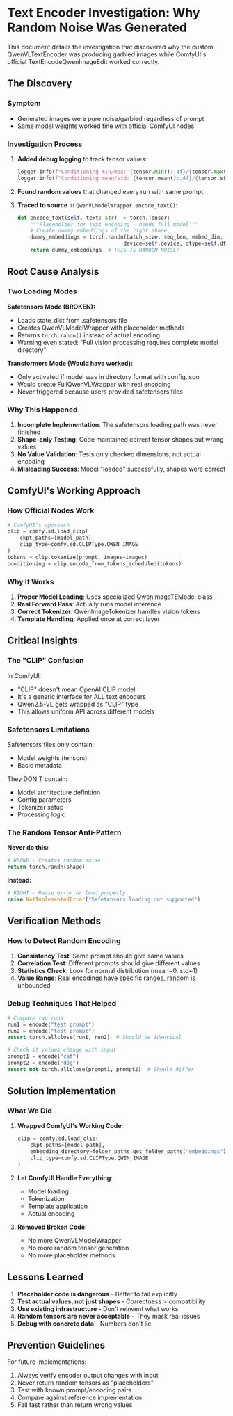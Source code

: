 # Text Encoder Investigation: Why Random Noise Was Generated

This document details the investigation that discovered why the custom QwenVLTextEncoder was producing garbled images while ComfyUI's official TextEncodeQwenImageEdit worked correctly.

## The Discovery

### Symptom
- Generated images were pure noise/garbled regardless of prompt
- Same model weights worked fine with official ComfyUI nodes

### Investigation Process

1. **Added debug logging** to track tensor values:
   ```python
   logger.info(f"Conditioning min/max: {tensor.min():.4f}/{tensor.max():.4f}")
   logger.info(f"Conditioning mean/std: {tensor.mean():.4f}/{tensor.std():.4f}")
   ```

2. **Found random values** that changed every run with same prompt

3. **Traced to source** in `QwenVLModelWrapper.encode_text()`:
   ```python
   def encode_text(self, text: str) -> torch.Tensor:
       """Placeholder for text encoding - needs full model"""
       # Create dummy embeddings of the right shape
       dummy_embeddings = torch.randn(batch_size, seq_len, embed_dim, 
                                     device=self.device, dtype=self.dtype)
       return dummy_embeddings  # THIS IS RANDOM NOISE!
   ```

## Root Cause Analysis

### Two Loading Modes

**Safetensors Mode (BROKEN):**
- Loads state_dict from .safetensors file
- Creates QwenVLModelWrapper with placeholder methods
- Returns `torch.randn()` instead of actual encoding
- Warning even stated: "Full vision processing requires complete model directory"

**Transformers Mode (Would have worked):**
- Only activated if model was in directory format with config.json
- Would create FullQwenVLWrapper with real encoding
- Never triggered because users provided safetensors files

### Why This Happened

1. **Incomplete Implementation**: The safetensors loading path was never finished
2. **Shape-only Testing**: Code maintained correct tensor shapes but wrong values
3. **No Value Validation**: Tests only checked dimensions, not actual encoding
4. **Misleading Success**: Model "loaded" successfully, shapes were correct

## ComfyUI's Working Approach

### How Official Nodes Work

```python
# ComfyUI's approach
clip = comfy.sd.load_clip(
    ckpt_paths=[model_path],
    clip_type=comfy.sd.CLIPType.QWEN_IMAGE
)
tokens = clip.tokenize(prompt, images=images)
conditioning = clip.encode_from_tokens_scheduled(tokens)
```

### Why It Works

1. **Proper Model Loading**: Uses specialized QwenImageTEModel class
2. **Real Forward Pass**: Actually runs model inference
3. **Correct Tokenizer**: QwenImageTokenizer handles vision tokens
4. **Template Handling**: Applied once at correct layer

## Critical Insights

### The "CLIP" Confusion

In ComfyUI:
- "CLIP" doesn't mean OpenAI CLIP model
- It's a generic interface for ALL text encoders
- Qwen2.5-VL gets wrapped as "CLIP" type
- This allows uniform API across different models

### Safetensors Limitations

Safetensors files only contain:
- Model weights (tensors)
- Basic metadata

They DON'T contain:
- Model architecture definition
- Config parameters
- Tokenizer setup
- Processing logic

### The Random Tensor Anti-Pattern

**Never do this:**
```python
# WRONG - Creates random noise
return torch.randn(shape)
```

**Instead:**
```python
# RIGHT - Raise error or load properly
raise NotImplementedError("Safetensors loading not supported")
```

## Verification Methods

### How to Detect Random Encoding

1. **Consistency Test**: Same prompt should give same values
2. **Correlation Test**: Different prompts should give different values  
3. **Statistics Check**: Look for normal distribution (mean~0, std~1)
4. **Value Range**: Real encodings have specific ranges, random is unbounded

### Debug Techniques That Helped

```python
# Compare two runs
run1 = encode("test prompt")
run2 = encode("test prompt")
assert torch.allclose(run1, run2)  # Should be identical

# Check if values change with input
prompt1 = encode("cat")
prompt2 = encode("dog")
assert not torch.allclose(prompt1, prompt2)  # Should differ
```

## Solution Implementation

### What We Did

1. **Wrapped ComfyUI's Working Code**:
   ```python
   clip = comfy.sd.load_clip(
       ckpt_paths=[model_path],
       embedding_directory=folder_paths.get_folder_paths("embeddings"),
       clip_type=comfy.sd.CLIPType.QWEN_IMAGE
   )
   ```

2. **Let ComfyUI Handle Everything**:
   - Model loading
   - Tokenization
   - Template application
   - Actual encoding

3. **Removed Broken Code**:
   - No more QwenVLModelWrapper
   - No more random tensor generation
   - No more placeholder methods

## Lessons Learned

1. **Placeholder code is dangerous** - Better to fail explicitly
2. **Test actual values, not just shapes** - Correctness > compatibility
3. **Use existing infrastructure** - Don't reinvent what works
4. **Random tensors are never acceptable** - They mask real issues
5. **Debug with concrete data** - Numbers don't lie

## Prevention Guidelines

For future implementations:
1. Always verify encoder output changes with input
2. Never return random tensors as "placeholders"
3. Test with known prompt/encoding pairs
4. Compare against reference implementation
5. Fail fast rather than return wrong values